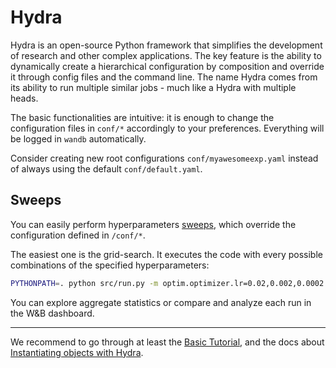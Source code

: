 
# Hydra

Hydra is an open-source Python framework that simplifies the development of research and other complex applications. The key feature is the ability to dynamically create a hierarchical configuration by composition and override it through config files and the command line. The name Hydra comes from its ability to run multiple similar jobs - much like a Hydra with multiple heads.

The basic functionalities are intuitive: it is enough to change the configuration files in `conf/*` accordingly to your preferences. Everything will be logged in `wandb` automatically.

Consider creating new root configurations `conf/myawesomeexp.yaml` instead of always using the default `conf/default.yaml`.


## Sweeps

You can easily perform hyperparameters [sweeps](https://hydra.cc/docs/advanced/override_grammar/extended), which override the configuration defined in `/conf/*`.

The easiest one is the grid-search. It executes the code with every possible combinations of the specified hyperparameters:

```bash
PYTHONPATH=. python src/run.py -m optim.optimizer.lr=0.02,0.002,0.0002 optim.lr_scheduler.T_mult=1,2 optim.optimizer.weight_decay=0,1e-5
```

You can explore aggregate statistics or compare and analyze each run in the W&B dashboard.

---

We recommend to go through at least the [Basic Tutorial](https://hydra.cc/docs/tutorials/basic/your_first_app/simple_cli), and the docs about [Instantiating objects with Hydra](https://hydra.cc/docs/patterns/instantiate_objects/overview).
